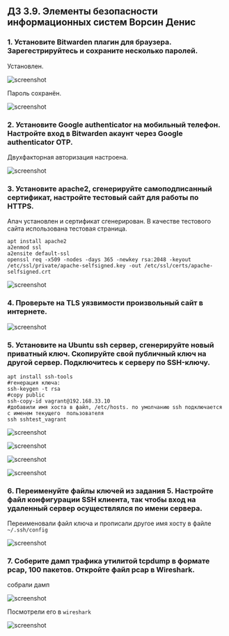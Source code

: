 ## ДЗ 3.9. Элементы безопасности информационных систем Ворсин Денис

### 1. Установите Bitwarden плагин для браузера. Зарегестрируйтесь и сохраните несколько паролей.

Установлен.

![screenshot](DZ_3.9/)

Пароль сохранён.

![screenshot](DZ_3.9/)

### 2. Установите Google authenticator на мобильный телефон. Настройте вход в Bitwarden акаунт через Google authenticator OTP.

Двухфакторная авторизация настроена.


![screenshot](DZ_3.9/)


### 3. Установите apache2, сгенерируйте самоподписанный сертификат, настройте тестовый сайт для работы по HTTPS.


Апач установлен и сертификат сгенерирован. В качестве тестового сайта использована тестовая страница.
```shell
apt install apache2
a2enmod ssl
a2ensite default-ssl
openssl req -x509 -nodes -days 365 -newkey rsa:2048 -keyout /etc/ssl/private/apache-selfsigned.key -out /etc/ssl/certs/apache-selfsigned.crt
```

![screenshot](DZ_3.9/)

### 4. Проверьте на TLS уязвимости произвольный сайт в интернете.

![screenshot](DZ_3.9/)

### 5. Установите на Ubuntu ssh сервер, сгенерируйте новый приватный ключ. Скопируйте свой публичный ключ на другой сервер. Подключитесь к серверу по SSH-ключу.


```shell
apt install ssh-tools
#генерация ключа:
ssh-keygen -t rsa
#copy public
ssh-copy-id vagrant@192.168.33.10
#добавили имя хоста в файл, /etc/hosts. по умолчанию ssh подключается с именем текущего  пользователя
ssh sshtest_vagrant
```

![screenshot](DZ_3.9/)

![screenshot](DZ_3.9/)

![screenshot](DZ_3.9/)

![screenshot](DZ_3.9/)

### 6. Переименуйте файлы ключей из задания 5. Настройте файл конфигурации SSH клиента, так чтобы вход на удаленный сервер осуществлялся по имени сервера.

Переименовали файл ключа и прописали другое имя хосту в файле `~/.ssh/config`

![screenshot](DZ_3.9/)

### 7. Соберите дамп трафика утилитой tcpdump в формате pcap, 100 пакетов. Откройте файл pcap в Wireshark.

собрали дамп

![screenshot](DZ_3.9/)

Посмотрели его в `wireshark`

![screenshot](DZ_3.9/)
